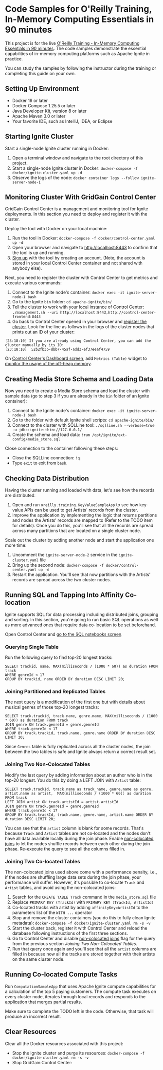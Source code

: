 # Code Samples for O'Reilly Training, In-Memory Computing Essentials in 90 minutes

This project is for the live [O'Reilly Training - In-Memory Computing Essentials in 90 minutes](https://learning.oreilly.com/live-training/courses/in-memory-computing-essentials-in-90-minutes/0636920455431/).
The code samples demonstrate the essential capabilities of in-memory computing platforms such as Apache Ignite in practice.

You can study the samples by following the instructor during the training or completing this guide on your own.

## Setting Up Environment

* Docker 19 or later
* Docker Compose 1.25.5 or later
* Java Developer Kit, version 8 or later
* Apache Maven 3.0 or later
* Your favorite IDE, such as IntelliJ, IDEA, or Eclipse

## Starting Ignite Cluster

Start a single-node Ignite cluster running in Docker:

1. Open a terminal window and navigate to the root directory of this project.
2. Start a single-node Ignite cluster in Docker:
`docker-compose -f docker/ignite-cluster.yaml up -d` 
3. Observe the logs of the node:
`docker container logs --follow ignite-server-node-1`

## Monitoring Cluster With GridGain Control Center

GridGain Control Center is a management and monitoring tool for Ignite deployments. In this section you need to deploy
and register it with the cluster.

Deploy the tool with Docker on your local machine:

1. Run the tool in Docker: `docker-compose -f docker/control-center.yaml up -d`
2. Open your browser and navigate to [http://localhost:8443](http://localhost:8443) to confirm that the tool is up and running.
3. [Sign up](https://www.gridgain.com/docs/control-center/latest/creating-account) with the tool by creating an account.
(Note, the account is stored in your local Control Center container and not shared with anybody else).

Next, you need to register the cluster with Control Center to get metrics and execute various commands:

1. Connect to the Ignite node's container: `docker exec -it ignite-server-node-1 bash`
2. Go to the Ignite `bin` folder: `cd apache-ignite/bin/`
3. Tell the cluster to work with your local instance of Control Center: `./management.sh --uri http://localhost:8443,http://control-center-frontend:8443`
4. Go back to Control Center opened in your browser and [register the cluster](https://www.gridgain.com/docs/control-center/latest/clusters#adding-clusters).
Look for the line as follows in the logs of the cluster nodes that prints out an ID of your cluster:
```
[23:18:10] If you are already using Control Center, you can add the cluster manually by its ID:
[23:18:10]  52b2fb3b-dbb7-45af-add3-ef37eeaf4759
```

On [Control Center's Dashboard screen](https://www.gridgain.com/docs/control-center/latest/monitoring/dashboard-overview),
add `Metrics (Table)` widget to [monitor the usage of the off-heap memory](https://www.gridgain.com/docs/control-center/latest/monitoring/metrics#off-heap-memory).
 
## Creating Media Store Schema and Loading Data

Now you need to create a Media Store schema and load the cluster with sample data (go to step 3 if you are already in the 
`bin` folder of an Ignite container):

1. Connect to the Ignite node's container: `docker exec -it ignite-server-node-1 bash`
2. Go to the folder with default Ignite shell scripts: `cd apache-ignite/bin/`
3. Connect to the cluster with SQLLine tool: `./sqlline.sh --verbose=true -u jdbc:ignite:thin://127.0.0.1/`
4. Create the schema and load data: `!run /opt/ignite/ext-config/media_store.sql`

Close connection to the container following these steps:

* Close the SQLLine connection: `!q`
* Type `exit` to exit from `bash`.

## Checking Data Distribution

Having the cluster running and loaded with data, let's see how the records are distributed:
1. Open and run `oreilly.training.KeyValueSampleApp` to see how key-value APIs can be used to get Artists' records from
the cluster. 
2. Improve the application by implementing the logic that returns partitions and nodes the Artists' records
are mapped to (Refer to the TODO item for details). Once you do this, you'll see that all the records are spread across
many partitions that are located on a single cluster node.

Scale out the cluster by adding another node and start the application one more time:
1. Uncomment the `ignite-server-node-2` service in the `ignite-cluster.yaml` file
2. Bring up the second node: `docker-compose -f docker/control-center.yaml up -d`
3. Restart the application. You'll see that now partitions with the Artists' records are spread across the two cluster
nodes.

## Running SQL and Tapping Into Affinity Co-location

Ignite supports SQL for data processing including distributed joins, grouping and sorting. In this section, you're 
going to run basic SQL operations as well as more advanced ones that require data co-location to be set beforehand.

Open Control Center and [go to the SQL notebooks screen](https://www.gridgain.com/docs/control-center/latest/querying).

### Querying Single Table

Run the following query to find top-20 longest tracks:

```
SELECT trackid, name, MAX(milliseconds / (1000 * 60)) as duration FROM track
WHERE genreId < 17
GROUP BY trackid, name ORDER BY duration DESC LIMIT 20;
```

### Joining Partitioned and Replicated Tables

The next query is a modification of the first one but with details about musical genres of those top-20 longest tracks:

```
SELECT track.trackid, track.name, genre.name, MAX(milliseconds / (1000 * 60)) as duration FROM track
JOIN genre ON track.genreId = genre.genreId
WHERE track.genreId < 17
GROUP BY track.trackid, track.name, genre.name ORDER BY duration DESC LIMIT 20;
``` 

Since `Genres` table is fully replicated across all the cluster nodes, the join between the two tables is safe and
Ignite always return a correct result set.

### Joining Two Non-Colocated Tables

Modify the last query by adding information about an author who is in the top-20 longest. You do this by doing a LEFT
JOIN with `Artist` table:

```
SELECT track.trackId, track.name as track_name, genre.name as genre, artist.name as artist,  MAX(milliseconds / (1000 * 60)) as duration FROM track
LEFT JOIN artist ON track.artistId = artist.artistId
JOIN genre ON track.genreId = genre.genreId
WHERE track.genreId < 17
GROUP BY track.trackId, track.name, genre.name, artist.name ORDER BY duration DESC LIMIT 20;
```

You can see that the `artist` column is blank for some records. That's because `Track` and `Artist` tables are not co-located
and the nodes don't have all data available locally during the join phase. Enable [non-colocated joins](https://www.gridgain.com/docs/control-center/latest/querying#non-colocated-joins)
to let the nodes shuffle records between each other during the join phase. Re-execute the query to see all the columns
filled in.

### Joining Two Co-located Tables

The non-colocated joins used above come with a performance penalty, i.e., if the nodes are shuffling large data sets
during the join phase, your performance will suffer. However, it's possible to co-locate `Track` and `Artist` tables, and
avoid using the non-colocated joins:

1. Search for the `CREATE TABLE Track` command in the `media_store.sql` file
2. Replace `PRIMARY KEY (TrackId)` with `PRIMARY KEY (TrackId, ArtistId)`
3. Co-located tracks with artist by adding `affinityKey=ArtistId` to the parameters list of the `WITH ...` operator
4. Stop and remove the cluster containers (you do this to fully clean Ignite metadata): `docker-compose -f docker/ignite-cluster.yaml rm -s -v`
5. Start the cluster back, register it with Control Center and reload the database following instructions of the first three 
sections.
6. Go to Control Center and disable [non-colocated joins](https://www.gridgain.com/docs/control-center/latest/querying#non-colocated-joins)
 flag for the query from the previous section _Joining Two Non-Colocated Tables_.
7. Run that query once again and you'll see that all the `artist` columns are filled in because now all the tracks are
stored together with their artists on the same cluster node.

## Running Co-located Compute Tasks

Run `ComputationSampleApp` that uses Apache Ignite compute capabilities for a calculation of the top 5 paying customers.
The compute task executes on every cluster node, iterates through local records and responds to the application that merges partial
results.

Make sure to complete the TODO left in the code. Otherwise, that task will produce an incorrect result.
 
## Clear Resources

Clear all the Docker resources associated with this project:
 
 * Stop the Ignite cluster and purge its resources:  `docker-compose -f docker/ignite-cluster.yaml rm -s -v`
 * Stop GridGain Control Center: 

